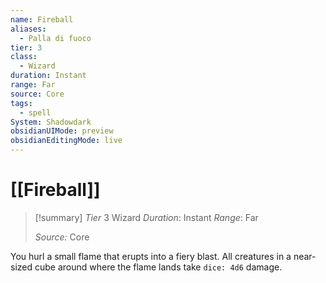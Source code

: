 ```yaml
---
name: Fireball
aliases:
  - Palla di fuoco
tier: 3
class:
  - Wizard
duration: Instant
range: Far
source: Core
tags:
  - spell
System: Shadowdark
obsidianUIMode: preview
obsidianEditingMode: live
---
```

# [[Fireball]]

>[!summary]
> *Tier* 3
> Wizard
> *Duration*: Instant
> *Range*: Far
> 
> *Source:* Core

You hurl a small flame that erupts into a fiery blast. All creatures in a near-sized cube around where the flame lands take `dice: 4d6` damage.



